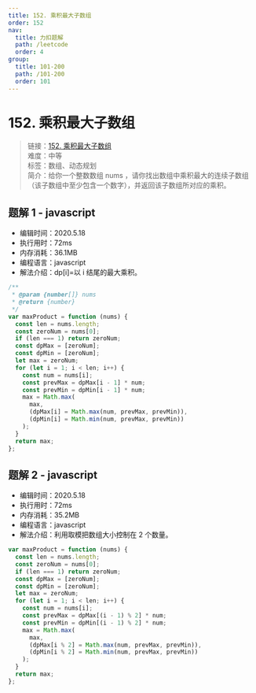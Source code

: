 ```yaml
---
title: 152. 乘积最大子数组
order: 152
nav:
  title: 力扣题解
  path: /leetcode
  order: 4
group:
  title: 101-200
  path: /101-200
  order: 101
---
```


# 152. 乘积最大子数组

> 链接：[152. 乘积最大子数组](https://leetcode-cn.com/problems/maximum-product-subarray/)  
> 难度：中等  
> 标签：数组、动态规划  
> 简介：给你一个整数数组 nums ，请你找出数组中乘积最大的连续子数组（该子数组中至少包含一个数字），并返回该子数组所对应的乘积。

## 题解 1 - javascript

- 编辑时间：2020.5.18
- 执行用时：72ms
- 内存消耗：36.1MB
- 编程语言：javascript
- 解法介绍：dp[i]=以 i 结尾的最大乘积。

```javascript
/**
 * @param {number[]} nums
 * @return {number}
 */
var maxProduct = function (nums) {
  const len = nums.length;
  const zeroNum = nums[0];
  if (len === 1) return zeroNum;
  const dpMax = [zeroNum];
  const dpMin = [zeroNum];
  let max = zeroNum;
  for (let i = 1; i < len; i++) {
    const num = nums[i];
    const prevMax = dpMax[i - 1] * num;
    const prevMin = dpMin[i - 1] * num;
    max = Math.max(
      max,
      (dpMax[i] = Math.max(num, prevMax, prevMin)),
      (dpMin[i] = Math.min(num, prevMax, prevMin))
    );
  }
  return max;
};
```

## 题解 2 - javascript

- 编辑时间：2020.5.18
- 执行用时：72ms
- 内存消耗：35.2MB
- 编程语言：javascript
- 解法介绍：利用取模把数组大小控制在 2 个数量。

```javascript
var maxProduct = function (nums) {
  const len = nums.length;
  const zeroNum = nums[0];
  if (len === 1) return zeroNum;
  const dpMax = [zeroNum];
  const dpMin = [zeroNum];
  let max = zeroNum;
  for (let i = 1; i < len; i++) {
    const num = nums[i];
    const prevMax = dpMax[(i - 1) % 2] * num;
    const prevMin = dpMin[(i - 1) % 2] * num;
    max = Math.max(
      max,
      (dpMax[i % 2] = Math.max(num, prevMax, prevMin)),
      (dpMin[i % 2] = Math.min(num, prevMax, prevMin))
    );
  }
  return max;
};
```
